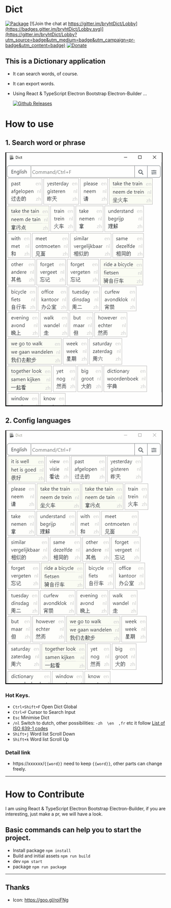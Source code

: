# Dict 
[![Package](https://github.com/bryht/dict/workflows/Package/badge.svg)](https://github.com/bryht/dict/actions)
[![Join the chat at https://gitter.im/bryhtDict/Lobby](https://badges.gitter.im/bryhtDict/Lobby.svg)](https://gitter.im/bryhtDict/Lobby?utm_source=badge&utm_medium=badge&utm_campaign=pr-badge&utm_content=badge) 
[![Donate](https://img.shields.io/badge/Donate-PayPal-blue.svg)](https://www.paypal.me/bryht/6)
## This is a Dictionary application
- It can search words, of course.
- It can export words.
- Using React & TypeScript Electron Bootstrap Electron-Builder ... 

  [![Github Releases](https://img.shields.io/github/downloads/bryht/Dict/total.svg?style=plastic)](https://github.com/bryht/Dict/releases/latest)

# How to use

## 1. Search word or phrase
![](/assets/imgs/1.gif)

## 2. Config languages
![](/assets/imgs/2.gif)

### Hot Keys.
- `Ctrl+Shift+F` Open Dict Global
- `Ctrl+F` Cursor to Search Input
- `Esc` Minimise Dict
- `/nl` Switch to dutch, other possibilities: `-zh  \en  ,fr` etc  it follow [List of ISO 639-1 codes](https://en.wikipedia.org/wiki/List_of_ISO_639-1_codes)
- `Shift+j` Word list Scroll Down
- `Shift+k` Word list Scroll Up

### Detail link
- https://xxxxxx/`{{word}}`  need to keep `{{word}}`, other parts can change freely.

---
# How to Contribute
I am using React & TypeScript Electron Bootstrap Electron-Builder, if you are interesting, just make a pr, we will have a look.
##  Basic commands can help you to start the project.
- Install package ```npm install```
- Build  and initial assets ```npm run build``` 
- dev ```npm start``` 
- package ```npm run package``` 

***
## Thanks
- Icon: https://goo.gl/roiFNg

